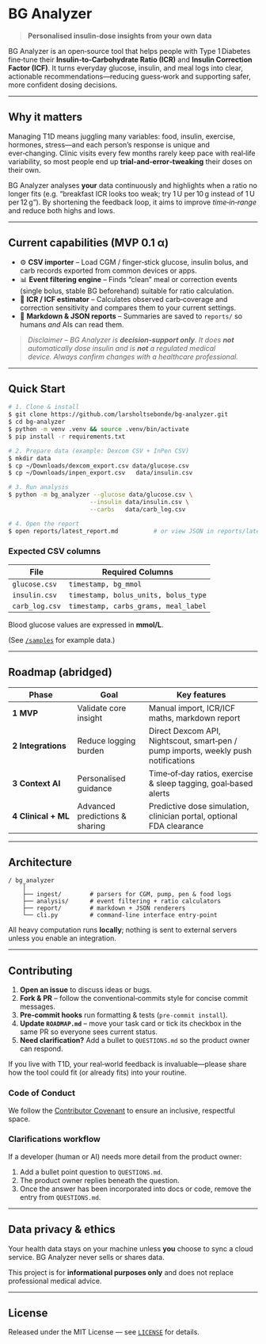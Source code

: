 # BG Analyzer

> **Personalised insulin‑dose insights from your own data**

BG Analyzer is an open‑source tool that helps people with Type 1 Diabetes fine‑tune their **Insulin‑to‑Carbohydrate Ratio (ICR)** and **Insulin Correction Factor (ICF)**.  It turns everyday glucose, insulin, and meal logs into clear, actionable recommendations—reducing guess‑work and supporting safer, more confident dosing decisions.

---

## Why it matters

Managing T1D means juggling many variables: food, insulin, exercise, hormones, stress—and each person’s response is unique and ever‑changing.  Clinic visits every few months rarely keep pace with real‑life variability, so most people end up **trial‑and‑error‑tweaking** their doses on their own.

BG Analyzer analyses **your** data continuously and highlights when a ratio no longer fits (e.g. “breakfast ICR looks too weak; try 1 U per 10 g instead of 1 U per 12 g”).  By shortening the feedback loop, it aims to improve *time‑in‑range* and reduce both highs and lows.

---

## Current capabilities (MVP 0.1 α)

* ⚙️ **CSV importer** – Load CGM / finger‑stick glucose, insulin bolus, and carb records exported from common devices or apps.
* 📊 **Event filtering engine** – Finds “clean” meal or correction events (single bolus, stable BG beforehand) suitable for ratio calculation.
* 🧮 **ICR / ICF estimator** – Calculates observed carb‑coverage and correction sensitivity and compares them to your current settings.
* 📝 **Markdown & JSON reports** – Summaries are saved to `reports/` so humans *and* AIs can read them.

> *Disclaimer – BG Analyzer is **decision‑support only**. It does **not** automatically dose insulin and is **not** a regulated medical device. Always confirm changes with a healthcare professional.*

---

## Quick Start

```bash
# 1. Clone & install
$ git clone https://github.com/larsholtsebonde/bg-analyzer.git
$ cd bg-analyzer
$ python -m venv .venv && source .venv/bin/activate
$ pip install -r requirements.txt

# 2. Prepare data (example: Dexcom CSV + InPen CSV)
$ mkdir data
$ cp ~/Downloads/dexcom_export.csv data/glucose.csv
$ cp ~/Downloads/inpen_export.csv   data/insulin.csv

# 3. Run analysis
$ python -m bg_analyzer --glucose data/glucose.csv \
                       --insulin data/insulin.csv \
                       --carbs   data/carb_log.csv

# 4. Open the report
$ open reports/latest_report.md          # or view JSON in reports/latest_report.json
```

### Expected CSV columns

| File           | Required Columns                     |
| -------------- | ------------------------------------ |
| `glucose.csv`  | `timestamp, bg_mmol`                 |
| `insulin.csv`  | `timestamp, bolus_units, bolus_type` |
| `carb_log.csv` | `timestamp, carbs_grams, meal_label` |

Blood glucose values are expressed in **mmol/L**.

(See [`/samples`](./samples) for example data.)

---

## Roadmap (abridged)

| Phase               | Goal                           | Key features                                                                       |
| ------------------- | ------------------------------ | ---------------------------------------------------------------------------------- |
| **1 MVP**           | Validate core insight          | Manual import, ICR/ICF maths, markdown report                                      |
| **2 Integrations**  | Reduce logging burden          | Direct Dexcom API, Nightscout, smart‑pen / pump imports, weekly push notifications |
| **3 Context AI**    | Personalised guidance          | Time‑of‑day ratios, exercise & sleep tagging, goal‑based alerts                    |
| **4 Clinical + ML** | Advanced predictions & sharing | Predictive dose simulation, clinician portal, optional FDA clearance               |

---

## Architecture

```
/ bg_analyzer
    │
    ├── ingest/        # parsers for CGM, pump, pen & food logs
    ├── analysis/      # event filtering + ratio calculators
    ├── report/        # markdown + JSON renderers
    └── cli.py         # command‑line interface entry‑point
```

All heavy computation runs **locally**; nothing is sent to external servers unless you enable an integration.

---

## Contributing

1. **Open an issue** to discuss ideas or bugs.
2. **Fork & PR** – follow the conventional‑commits style for concise commit messages.
3. **Pre‑commit hooks** run formatting & tests (`pre‑commit install`).
4. **Update `ROADMAP.md`** – move your task card or tick its checkbox in the same PR so everyone sees current status.
5. **Need clarification?** Add a bullet to `QUESTIONS.md` so the product owner can respond.

If you live with T1D, your real‑world feedback is invaluable—please share how the tool could fit (or already fits) into your routine.

### Code of Conduct

We follow the [Contributor Covenant](CODE_OF_CONDUCT.md) to ensure an inclusive, respectful space.

### Clarifications workflow

If a developer (human or AI) needs more detail from the product owner:

1. Add a bullet point question to `QUESTIONS.md`.
2. The product owner replies beneath the question.
3. Once the answer has been incorporated into docs or code, remove the entry from `QUESTIONS.md`.

---

## Data privacy & ethics

Your health data stays on your machine unless **you** choose to sync a cloud service.  BG Analyzer never sells or shares data.

This project is for **informational purposes only** and does not replace professional medical advice.

---

## License

Released under the MIT License — see [`LICENSE`](LICENSE) for details.
